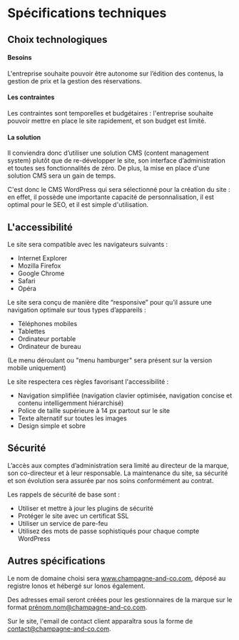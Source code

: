 # Spécifications techniques


## Choix technologiques 

#### Besoins

L'entreprise souhaite pouvoir être autonome sur l’édition des contenus, la gestion de prix et la gestion des réservations.

#### Les contraintes

Les contraintes sont temporelles et budgétaires : l'entreprise souhaite pouvoir mettre en place le site rapidement, et son budget est limité.

#### La solution

Il conviendra donc d’utiliser une solution CMS (content management system) plutôt que de re-développer le site, son interface d’administration et toutes ses fonctionnalités de zéro. De plus, la mise en place d'une solution CMS sera un gain de temps.

C'est donc le CMS WordPress qui sera sélectionné pour la création du site : en effet, il possède une importante capacité de personnalisation, il est optimal pour le SEO, et il est simple d'utilisation.

## L'accessibilité

Le site sera compatible avec les navigateurs suivants :

- Internet Explorer
- Mozilla Firefox
- Google Chrome
- Safari
- Opéra

Le site sera conçu de manière dite “responsive” pour qu’il assure une navigation optimale sur tous types d’appareils :

- Téléphones mobiles
- Tablettes
- Ordinateur portable
- Ordinateur de bureau

(Le menu déroulant ou "menu hamburger" sera présent sur la version mobile uniquement)

Le site respectera ces règles favorisant l'accessibilité :
- Navigation simplifiée (navigation clavier optimisée, navigation concise et contenu intelligemment hiérarchisé)
- Police de taille supérieure à 14 px partout sur le site
- Texte alternatif sur toutes les images
- Design simple et sobre

## Sécurité

L’accès aux comptes d’administration sera limité au directeur de la marque, son co-directeur et à leur responsable.
La maintenance du site, sa sécurité et son évolution sera assurée par nos soins conformément au contrat.

Les rappels de sécurité de base sont :
- Utiliser et mettre à jour les plugins de sécurité
- Protéger le site avec un certificat SSL
- Utiliser un service de pare-feu
- Utilisez des mots de passe sophistiqués pour chaque compte WordPress

## Autres spécifications

Le nom de domaine choisi sera www.champagne-and-co.com, déposé au registre Ionos et hébergé sur Ionos également.

Des adresses email seront créées pour les gestionnaires de la marque sur le format prénom.nom@champagne-and-co.com.

Sur le site, l'email de contact client apparaîtra sous la forme de contact@champagne-and-co.com.
